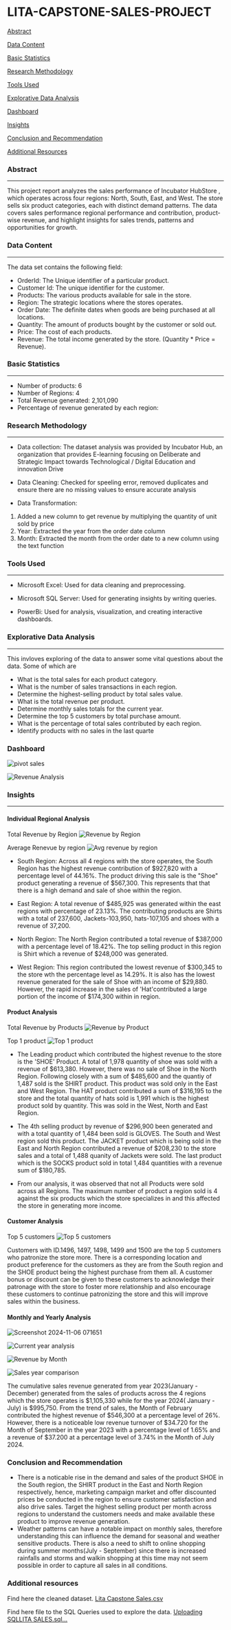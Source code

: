 # LITA-CAPSTONE-SALES-PROJECT

[Abstract](#abstract)

[Data Content](#data-content)

[Basic Statistics](#basic-statistics)

[Research Methodology](#research-methodology)

[Tools Used](#tools-used)

[Explorative Data Analysis](#explorative-data-analysis)

[Dashboard](#dashboard)

[Insights](#insights)

[Conclusion and Recommendation](#conclusion-and-recommendation)

[Additional Resources](#additional-resources)


### Abstract
---
This project report analyzes the sales performance of Incubator HubStore , which operates across four regions: North, South, East, and West. The store sells six product categories, each with distinct demand patterns. The data covers sales performance regional performance and contribution, product-wise revenue, and highlight insights for sales trends, patterns and opportunities for growth.


### Data Content
---
The data set contains the following field:
- OrderId: The Unique identifier of a particular product.
- Customer Id: The unique identifier for the customer.
- Products: The various products available for sale in the store.
- Region: The strategic locations where the stores operates.
- Order Date: The definite dates when goods are being purchased at all locations.
- Quantity: The amount of products bought by the customer or sold out.
- Price: The cost of each products.
- Revenue: The total income generated by the store. (Quantity * Price = Revenue).

### Basic Statistics
---
  - Number of products: 6
  - Number of Regions: 4
  - Total Revenue generated: 2,101,090
  - Percentage of revenue generated by each region:

### Research Methodology
---
- Data collection: The dataset analysis was provided by Incubator Hub, an organization that provides E-learning focusing on Deliberate and Strategic Impact towards Technological / Digital Education and innovation Drive

- Data Cleaning: Checked for speeling error, removed duplicates and ensure there are no missing values to ensure accurate analysis

- Data Transformation:
1. Added a new column to get revenue by multiplying the quantity of unit sold by price
2. Year: Extracted the year from the order date column 
3. Month: Extracted the month from the order date to a new column using the text function


### Tools Used
---
- Microsoft Excel: Used for data cleaning and preprocessing.

- Microsoft SQL Server: Used for generating insights by writing queries.

- PowerBi: Used for analysis, visualization, and creating interactive dashboards.

### Explorative Data Analysis
---
  This invloves exploring of the data to answer some vital questions about the data. Some of which are
- What is the total sales for each product category. 
- What is the number of sales transactions in each region. 
- Determine the highest-selling product by total sales value. 
- What is the total revenue per product. 
- Determine monthly sales totals for the current year. 
- Determine the top 5 customers by total purchase amount. 
- What is the percentage of total sales contributed by each region. 
- Identify products with no sales in the last quarte

### Dashboard

![pivot sales](https://github.com/user-attachments/assets/b8cb69a1-c186-4314-a858-f17228305e43)

![Revenue Analysis](https://github.com/user-attachments/assets/a619145d-1c89-487b-a058-04a7f0a08dfb)

### Insights
---

#### Individual Regional Analysis
Total Revenue by Region
![Revenue by Region](https://github.com/user-attachments/assets/2b1ff2d1-671d-4904-bf0a-fb5182476cb8)


Average Renevue by region
![Avg revenue by region](https://github.com/user-attachments/assets/ed8d243d-56eb-4ded-981a-047464ba4389)

- South Region: Across all 4 regions with the store operates, the South Region has the highest revenue contribution of $927,820 with a percentage level of 44.16%. The product driving this sale is the "Shoe" product generating a revenue of $567,300. This represents that that there is a high demand and sale of shoe within the region. 
 
- East Region: A total revenue of $485,925 was generated within the east regions with percentage of 23.13%.  The contributing products are Shirts with a total of 237,600, Jackets-103,950, hats-107,105 and shoes with a revenue of 37,200.

- North Region: The North Region contributed a total revenue of $387,000 with a percentage level of 18.42%. The top selling product in this region is Shirt which a revenue of $248,000 was generated.

- West Region: This region contributed the lowest revenue of $300,345 to the store wth the percentage level as 14.29%. It is also has the lowest revenue generated for the sale of Shoe with an income of $29,880. However, the rapid increase in the sales of 'Hat'contributed a large portion of the income of $174,300 within in region.

#### Product Analysis

Total Revenue by Products
![Revenue by Product](https://github.com/user-attachments/assets/d6015ecb-1f30-49bb-ad0e-aec8bf9879bb)


Top 1 product
![Top 1 product](https://github.com/user-attachments/assets/227b2e22-d4b3-4900-8440-4d30d1ef0d16)

- The Leading product which contributed the highest revenue to the store is the 'SHOE' Product. A total of 1,978 quantity of shoe was sold with a revenue of $613,380. However, there was no sale of Shoe in the North Region. Following closely with a sum of $485,600 and the quantiy of 1,487 sold is the SHIRT product. This product was sold only in the East and West Region. The HAT product contributed a sum of $316,195 to the store and the total quantity of hats sold is 1,991 which is the highest product sold by quantity. This was sold in the West, North and East Region.

- The 4th selling product by revenue of $296,900 been generated and with a total quantity of 1,484 been sold  is GLOVES. The South and West region sold this product. The JACKET product which is being sold in the East and North Region contributed a revenue of $208,230 to the store sales and a total of 1,488 quanity of Jackets were sold. The last product which is the SOCKS product sold in total 1,484 quantities with a revenue sum of $180,785.

- From our analysis, it was observed that not all Products were sold across all Regions. The maximum number of product a region sold is 4 against the six products which the store specializes in and this affected the store in generating more income. 
 
#### Customer Analysis
Top 5 customers
![Top 5 customers](https://github.com/user-attachments/assets/dd47e261-54de-44be-b801-c6612aa5aed2)

Customers with ID.1496, 1497, 1498, 1499 and 1500 are the top 5 customers who patronize the store more. There is a corresponding location and product preference for the customers as they are from the South region and the SHOE product being the highest purchase from them all.
A customer bonus or discount can be given to these customers to acknowledge their patronage with the store to foster more relationship and also encourage these customers to continue patronizing the store and this will improve sales within the business.

#### Monthly and Yearly Analysis

![Screenshot 2024-11-06 071651](https://github.com/user-attachments/assets/bdb132b1-3e8e-4eab-9c5d-930e99b737fb)


![Current year analysis](https://github.com/user-attachments/assets/2e224c3a-9dfd-41e5-94ec-683f31e2d260)


![Revenue by Month](https://github.com/user-attachments/assets/1763c7f0-1f33-4d47-af63-b86788dc9a6b)


![Sales year comparison](https://github.com/user-attachments/assets/0dfe11dc-407c-4181-87ce-1632bd85d090)

The cumulative sales revenue generated from year 2023(January - December) generated from the sales of products across the 4 regions which the store operates is $1,105,330 while for the year 2024( January - July) is $995,750.
From the trend of sales, the Month of February contributed the highest revenue of $546,300 at a percentage level of 26%. However, there is a noticeable low revenue turnover of $34.720 for the Month of September in the year 2023 with a percentage level of 1.65% and a revenue of $37.200 at a percentage level of 3.74% in the Month of July 2024.



### Conclusion and Recommendation

- There is a noticable rise in the demand and sales of the product SHOE in the South region, the SHIRT product in the East and North Region respectively, hence, marketing campaign market and offer discounted prices be conducted in the region to ensure customer satisfaction and also drive sales. Target the highest selling product per month across regions to understand the customers needs and make available these product to improve revenue generation. 
- Weather patterns can have a notable impact on monthly sales, therefore understanding this can influence the demand for seasonal and weather sensitive products. There is also a need to shift to online shopping during summer months(July - September) since there is increased rainfalls and storms and walkin shopping at this time may not seem possible in order to capture all sales in all conditions.



### Additional resources

Find here the cleaned dataset. [Lita Capstone Sales.csv](https://github.com/user-attachments/files/17644083/Lita.Capstone.Sales.csv)

 Find here file to the SQL Queries used to explore the data. 
 [Uploading SQLLITA SALES.sql…]() 

  
